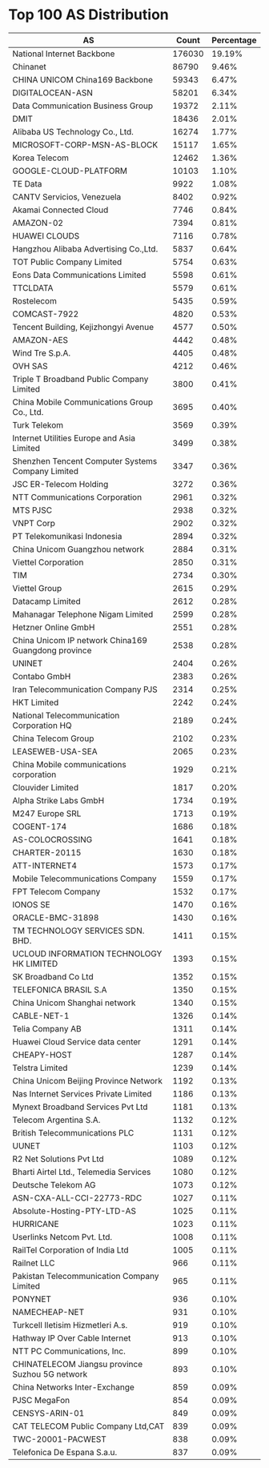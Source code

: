 # Top 100 AS Distribution
| AS | Count | Percentage |
|----|----|----|
| National Internet Backbone | 176030 | 19.19% |
| Chinanet | 86790 | 9.46% |
| CHINA UNICOM China169 Backbone | 59343 | 6.47% |
| DIGITALOCEAN-ASN | 58201 | 6.34% |
| Data Communication Business Group | 19372 | 2.11% |
| DMIT | 18436 | 2.01% |
| Alibaba US Technology Co., Ltd. | 16274 | 1.77% |
| MICROSOFT-CORP-MSN-AS-BLOCK | 15117 | 1.65% |
| Korea Telecom | 12462 | 1.36% |
| GOOGLE-CLOUD-PLATFORM | 10103 | 1.10% |
| TE Data | 9922 | 1.08% |
| CANTV Servicios, Venezuela | 8402 | 0.92% |
| Akamai Connected Cloud | 7746 | 0.84% |
| AMAZON-02 | 7394 | 0.81% |
| HUAWEI CLOUDS | 7116 | 0.78% |
| Hangzhou Alibaba Advertising Co.,Ltd. | 5837 | 0.64% |
| TOT Public Company Limited | 5754 | 0.63% |
| Eons Data Communications Limited | 5598 | 0.61% |
| TTCLDATA | 5579 | 0.61% |
| Rostelecom | 5435 | 0.59% |
| COMCAST-7922 | 4820 | 0.53% |
| Tencent Building, Kejizhongyi Avenue | 4577 | 0.50% |
| AMAZON-AES | 4442 | 0.48% |
| Wind Tre S.p.A. | 4405 | 0.48% |
| OVH SAS | 4212 | 0.46% |
| Triple T Broadband Public Company Limited | 3800 | 0.41% |
| China Mobile Communications Group Co., Ltd. | 3695 | 0.40% |
| Turk Telekom | 3569 | 0.39% |
| Internet Utilities Europe and Asia Limited | 3499 | 0.38% |
| Shenzhen Tencent Computer Systems Company Limited | 3347 | 0.36% |
| JSC ER-Telecom Holding | 3272 | 0.36% |
| NTT Communications Corporation | 2961 | 0.32% |
| MTS PJSC | 2938 | 0.32% |
| VNPT Corp | 2902 | 0.32% |
| PT Telekomunikasi Indonesia | 2894 | 0.32% |
| China Unicom Guangzhou network | 2884 | 0.31% |
| Viettel Corporation | 2850 | 0.31% |
| TIM | 2734 | 0.30% |
| Viettel Group | 2615 | 0.29% |
| Datacamp Limited | 2612 | 0.28% |
| Mahanagar Telephone Nigam Limited | 2599 | 0.28% |
| Hetzner Online GmbH | 2551 | 0.28% |
| China Unicom IP network China169 Guangdong province | 2538 | 0.28% |
| UNINET | 2404 | 0.26% |
| Contabo GmbH | 2383 | 0.26% |
| Iran Telecommunication Company PJS | 2314 | 0.25% |
| HKT Limited | 2242 | 0.24% |
| National Telecommunication Corporation HQ | 2189 | 0.24% |
| China Telecom Group | 2102 | 0.23% |
| LEASEWEB-USA-SEA | 2065 | 0.23% |
| China Mobile communications corporation | 1929 | 0.21% |
| Clouvider Limited | 1817 | 0.20% |
| Alpha Strike Labs GmbH | 1734 | 0.19% |
| M247 Europe SRL | 1713 | 0.19% |
| COGENT-174 | 1686 | 0.18% |
| AS-COLOCROSSING | 1641 | 0.18% |
| CHARTER-20115 | 1630 | 0.18% |
| ATT-INTERNET4 | 1573 | 0.17% |
| Mobile Telecommunications Company | 1559 | 0.17% |
| FPT Telecom Company | 1532 | 0.17% |
| IONOS SE | 1470 | 0.16% |
| ORACLE-BMC-31898 | 1430 | 0.16% |
| TM TECHNOLOGY SERVICES SDN. BHD. | 1411 | 0.15% |
| UCLOUD INFORMATION TECHNOLOGY HK LIMITED | 1393 | 0.15% |
| SK Broadband Co Ltd | 1352 | 0.15% |
| TELEFONICA BRASIL S.A | 1350 | 0.15% |
| China Unicom Shanghai network | 1340 | 0.15% |
| CABLE-NET-1 | 1326 | 0.14% |
| Telia Company AB | 1311 | 0.14% |
| Huawei Cloud Service data center | 1291 | 0.14% |
| CHEAPY-HOST | 1287 | 0.14% |
| Telstra Limited | 1239 | 0.14% |
| China Unicom Beijing Province Network | 1192 | 0.13% |
| Nas Internet Services Private Limited | 1186 | 0.13% |
| Mynext Broadband Services Pvt Ltd | 1181 | 0.13% |
| Telecom Argentina S.A. | 1132 | 0.12% |
| British Telecommunications PLC | 1131 | 0.12% |
| UUNET | 1103 | 0.12% |
| R2 Net Solutions Pvt Ltd | 1089 | 0.12% |
| Bharti Airtel Ltd., Telemedia Services | 1080 | 0.12% |
| Deutsche Telekom AG | 1073 | 0.12% |
| ASN-CXA-ALL-CCI-22773-RDC | 1027 | 0.11% |
| Absolute-Hosting-PTY-LTD-AS | 1025 | 0.11% |
| HURRICANE | 1023 | 0.11% |
| Userlinks Netcom Pvt. Ltd. | 1008 | 0.11% |
| RailTel Corporation of India Ltd | 1005 | 0.11% |
| Railnet LLC | 966 | 0.11% |
| Pakistan Telecommunication Company Limited | 965 | 0.11% |
| PONYNET | 936 | 0.10% |
| NAMECHEAP-NET | 931 | 0.10% |
| Turkcell Iletisim Hizmetleri A.s. | 919 | 0.10% |
| Hathway IP Over Cable Internet | 913 | 0.10% |
| NTT PC Communications, Inc. | 899 | 0.10% |
| CHINATELECOM Jiangsu province Suzhou 5G network | 893 | 0.10% |
| China Networks Inter-Exchange | 859 | 0.09% |
| PJSC MegaFon | 854 | 0.09% |
| CENSYS-ARIN-01 | 849 | 0.09% |
| CAT TELECOM Public Company Ltd,CAT | 839 | 0.09% |
| TWC-20001-PACWEST | 838 | 0.09% |
| Telefonica De Espana S.a.u. | 837 | 0.09% |
